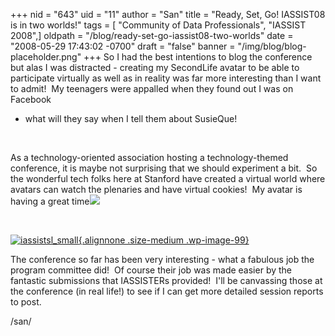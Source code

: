 +++
nid = "643"
uid = "11"
author = "San"
title = "Ready, Set, Go! IASSIST08 is in two worlds!"
tags = [ "Community of Data Professionals", "IASSIST 2008",]
oldpath = "/blog/ready-set-go-iassist08-two-worlds"
date = "2008-05-29 17:43:02 -0700"
draft = "false"
banner = "/img/blog/blog-placeholder.png"
+++
So I had the best intentions to blog the conference but alas I was
distracted - creating my SecondLife avatar to be able to participate
virtually as well as in reality was far more interesting than I want to
admit!  My teenagers were appalled when they found out I was on Facebook
- what will they say when I tell them about SusieQue!

[](http://iassistblog.org/wp-content/uploads/2008/05/iassistsl_small.wmf)
 

As a technology-oriented association hosting a technology-themed
conference, it is maybe not surprising that we should experiment a bit. 
So the wonderful tech folks here at Stanford have created a virtual
world where avatars can watch the plenaries and have virtual cookies! 
My avatar is having a great
time![](http://iassistblog.org/wp-content/uploads/2008/05/iassistsl.wmf)

 

[![](http://iassistblog.org/wp-content/uploads/2008/05/iassistsl_small.wmf "iassistsl_small"){.alignnone
.size-medium
.wp-image-99}](http://iassistblog.org/wp-content/uploads/2008/05/iassistsl_small.wmf)

The conference so far has been very interesting - what a fabulous job
the program committee did!  Of course their job was made easier by the
fantastic submissions that IASSISTERs provided!  I'll be canvassing
those at the conference (in real life!) to see if I can get more
detailed session reports to post. 

/san/
